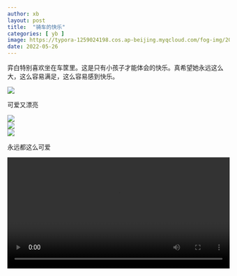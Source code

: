 ```yaml
---
author: xb
layout: post
title:  "骑车的快乐"
categories: [ yb ]
image: https://typora-1259024198.cos.ap-beijing.myqcloud.com/fog-img/2022-05-27-post.jpeg
date: 2022-05-26
---
```




弈白特别喜欢坐在车筐里。这是只有小孩子才能体会的快乐。真希望她永远这么大，这么容易满足，这么容易感到快乐。

<div class="article-img-wrapper">
   <img src="https://typora-1259024198.cos.ap-beijing.myqcloud.com/fog-img/2022-05-27-01.jpeg">
   <p class="caption">可爱又漂亮</p>
</div>

<div class="article-img-wrapper">
   <img src="https://typora-1259024198.cos.ap-beijing.myqcloud.com/fog-img/2022-05-27-02.jpeg">
</div>

<div class="article-img-wrapper">
   <img src="https://typora-1259024198.cos.ap-beijing.myqcloud.com/fog-img/2022-05-27-03.jpeg">
</div>

<div class="article-img-wrapper">
   <img src="https://typora-1259024198.cos.ap-beijing.myqcloud.com/fog-img/2022-05-27-04.jpeg">
   <p class="caption">永远都这么可爱</p>
</div>

<video width="100%" controls>
  <source src="/assets/videos/joy-of-riding.mp4" type="video/mp4">
</video>



